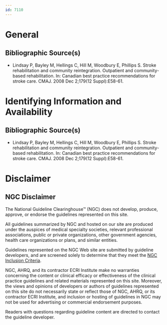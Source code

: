 ```yaml
---
id: 7110
---
```


# General

## Bibliographic Source(s)

- Lindsay P, Bayley M, Hellings C, Hill M, Woodbury E, Phillips S. Stroke rehabilitation and community reintegration. Outpatient and community-based rehabilitation. In: Canadian best practice recommendations for stroke care. CMAJ. 2008 Dec 2;179(12 Suppl):E58-61.

# Identifying Information and Availability

## Bibliographic Source(s)

- Lindsay P, Bayley M, Hellings C, Hill M, Woodbury E, Phillips S. Stroke rehabilitation and community reintegration. Outpatient and community-based rehabilitation. In: Canadian best practice recommendations for stroke care. CMAJ. 2008 Dec 2;179(12 Suppl):E58-61.

# Disclaimer

## NGC Disclaimer

The National Guideline Clearinghouse™ (NGC) does not develop, produce, approve, or endorse the guidelines represented on this site.

All guidelines summarized by NGC and hosted on our site are produced under the auspices of medical specialty societies, relevant professional associations, public or private organizations, other government agencies, health care organizations or plans, and similar entities.

Guidelines represented on the NGC Web site are submitted by guideline developers, and are screened solely to determine that they meet the [NGC Inclusion Criteria](/help-and-about/summaries/inclusion-criteria).

NGC, AHRQ, and its contractor ECRI Institute make no warranties concerning the content or clinical efficacy or effectiveness of the clinical practice guidelines and related materials represented on this site. Moreover, the views and opinions of developers or authors of guidelines represented on this site do not necessarily state or reflect those of NGC, AHRQ, or its contractor ECRI Institute, and inclusion or hosting of guidelines in NGC may not be used for advertising or commercial endorsement purposes.

Readers with questions regarding guideline content are directed to contact the guideline developer.

